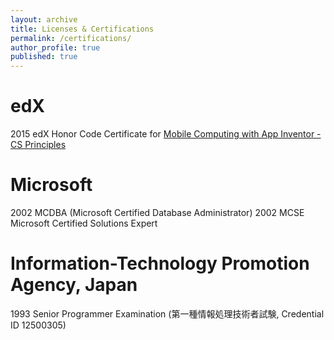 ```yaml
---
layout: archive
title: Licenses & Certifications
permalink: /certifications/
author_profile: true
published: true
---
```


# edX
2015 edX Honor Code Certificate for [Mobile Computing with App Inventor - CS Principles](https://courses.edx.org/certificates/2ea5516e2ef94e388bc3f88eed80f2a4)

# Microsoft

2002 MCDBA (Microsoft Certified Database Administrator)
2002 MCSE Microsoft Certified Solutions Expert


# Information-Technology Promotion Agency, Japan
1993 Senior Programmer Examination (第一種情報処理技術者試験, Credential ID 12500305)
